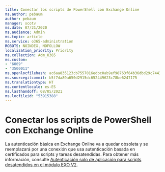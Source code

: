 ```yaml
---
title: Conectar los scripts de PowerShell con Exchange Online
ms.author: pebaum
author: pebaum
manager: scotv
ms.date: 07/21/2020
ms.audience: Admin
ms.topic: article
ms.service: o365-administration
ROBOTS: NOINDEX, NOFOLLOW
localization_priority: Priority
ms.collection: Adm_O365
ms.custom:
- "6069"
- "3500011"
ms.openlocfilehash: ac6aa835123cb7557016edbc0ab9ef98763f64b36dbd29c744318e67416d5a92
ms.sourcegitcommit: b5f7da89a650d2915dc652449623c78be6247175
ms.translationtype: HT
ms.contentlocale: es-ES
ms.lasthandoff: 08/05/2021
ms.locfileid: "53915388"
---
```

# <a name="connecting-powershell-scripts-to-exchange-online"></a>Conectar los scripts de PowerShell con Exchange Online

La autenticación básica en Exchange Online va a quedar obsoleta y se reemplazará por una conexión que usa autenticación basada en certificados para scripts y tareas desatendidas. Para obtener más información, consulte [Autenticación solo de aplicación para scripts desatendidos en el módulo EXO V2](https://docs.microsoft.com/powershell/exchange/app-only-auth-powershell-v2).